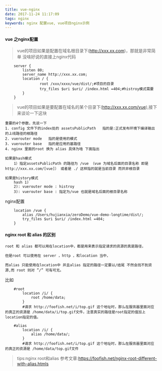 ```yaml
---
title: vue-nginx
date: 2017-11-24 11:17:09
tags: nginx
keywords: nginx 配置vue, vue项目nginx示例
---
```

#### vue 之nginx配置
> vue的项目如果是配置在域名根目录下(http://xxx.xx.com)，那就是非常简单 没啥好说的直接上nginx代码

```nginx
    server {
        listen 80;
        server_name http://xxx.xx.com;
        location / {
                root /xxx/xxxx/vue/dist/;#项目的目录
                try_files $uri $uri/ /index.html =404;#histroy模式需要
        }
    }
```
> vue的项目如果是要配置在域名的某个目录下(http://xxx.xx.com/vue),接下来谈论一下这块

    重要的4个参数，先说一下
    1. config 文件下的index处的 assetsPublicPath   指的是:正式发布环境下编译输出的上线路径的根路径
    2. vuerouter mode   指的是使用的模式
    3. vuerouter base   指的是应用的基路径
    4. nginx 里面的root 换为 alias 具体为啥 下面指出

    如果是hash模式
        1）指定assetsPublicPath 的路径为 /vue （vue 为域名后面的目录名称 即是http://xxx.xx.com/[vue]） 或者是 ./ 这样指的就是当前目录 而并非根目录

    如果是history模式
        hash 1)
        2): vuerouter mode : histroy
        3): vuerouter base : 指定为/vue 也就是域名后面的根目录名称
nginx配置
```nginx
    location /vue {
        alias /Users/hujianxia/zeroDemo/vue-demo-longtime/dist/;
        try_files $uri $uri/ /index.html =404;
    }
```
#### nginx root 和 alias 的区别

    root 和 alias 都可以用在location中，都是用来表示指定请求的资源的真是路径，

    但是root 可以使用在 server ，http ，和location 当中，

    而alias 只能使用在location中 并且alias 指定的路径一定要以/结尾 不然会找不到资源,而 root 则对 ”/” 可有可无。

比如
```nginx
    #root
        location /i/ {
            root /home/data;
        }
        #请求 http://foofish.net/i/top.gif 这个地址时，那么在服务器里面对应的真正的资源是 /home/data/i/top.gif文件，注意真实的路径是root指定的值加上location指定的值。

    #alias
        location /i/ {
            alias /home/data/;
        }
        #请求 http://foofish.net/i/top.gif 这个地址时，那么在服务器里面对应的真正的资源是 /home/data/top.gif文件

```
> tips:nginx root和alias 参考文章:https://foofish.net/nginx-root-different-with-alias.htmls

